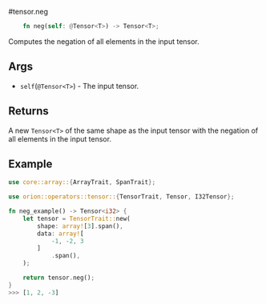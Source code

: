 #tensor.neg

```rust
    fn neg(self: @Tensor<T>) -> Tensor<T>;
```

Computes the negation of all elements in the input tensor.

## Args

* `self`(`@Tensor<T>`) - The input tensor.


## Returns

A new `Tensor<T>` of the same shape as the input tensor with 
the negation of all elements in the input tensor.

## Example

```rust
use core::array::{ArrayTrait, SpanTrait};

use orion::operators::tensor::{TensorTrait, Tensor, I32Tensor};

fn neg_example() -> Tensor<i32> {
    let tensor = TensorTrait::new(
        shape: array![3].span(),
        data: array![
            -1, -2, 3
        ]
            .span(),
    );

    return tensor.neg();
}
>>> [1, 2, -3]
```

